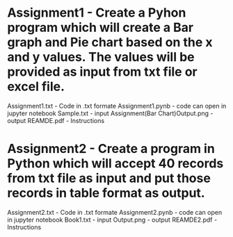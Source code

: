 # Assignment1 - Create a Pyhon program which will create a Bar graph and Pie chart based on the x and y values. The values will be provided as input from txt file or excel file.
Assignment1.txt - Code in .txt formate
Assignment1.pynb - code can open in jupyter notebook
Sample.txt - input 
Assignment(Bar Chart)Output.png - output
REAMDE.pdf - Instructions

# Assignment2 - Create a program in Python which will accept 40 records from txt file as input and put those records in table format as output.
Assignment2.txt - Code in .txt formate
Assignment2.pynb - code can open in jupyter notebook
Book1.txt - input 
Output.png - output
REAMDE2.pdf - Instructions
